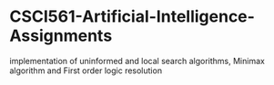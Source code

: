 # CSCI561-Artificial-Intelligence-Assignments
implementation of uninformed and local search algorithms, Minimax algorithm and First order logic resolution
